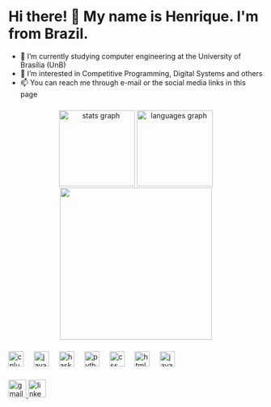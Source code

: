 <h1 align="left">Hi there! 👋 My name is Henrique. I'm from Brazil.</h1>

- 🌱 I’m currently studying computer engineering at the University of Brasília (UnB)
- 👀 I’m interested in Competitive Programming, Digital Systems and others
- 📫 You can reach me through e-mail or the social media links in this page

###

<div align="center">
  <img src="https://github-readme-stats.vercel.app/api?username=Henrique-zoo&hide_title=false&rank_icon=github&hide_rank=false&show_icons=true&include_all_commits=true&count_private=true&disable_animations=false&locale=en&hide_border=true&theme=midnight-purple" height="150" alt="stats graph"/>
  <img src="https://github-readme-stats.vercel.app/api/top-langs?username=Henrique-zoo&locale=en&hide_title=false&layout=compact&card_width=320&langs_count=5&disable_animations=false&hide_border=true&theme=midnight-purple" height="150" alt="languages graph"/>
</div>
<div align="center">
  <img src="https://github-readme-activity-graph.vercel.app/graph?username=Henrique-zoo&locale=en&hide_title=false&layout=compact&radius=8&hide_border=true&card_width=320&disable_animations=false&title_color=7F3ACE&line=7F3ACE&area=true&area_color=7F3ACE&theme=high-contrast" height="300"/>
</div>

###

<div align="left">
  <img src="https://cdn.jsdelivr.net/gh/devicons/devicon/icons/cplusplus/cplusplus-plain.svg" height="30" alt="cplusplus logo"/>
  <img width="12"/>
  <img src="https://cdn.jsdelivr.net/gh/devicons/devicon/icons/java/java-original.svg" height="30" alt="java logo"/>
  <img width="12"/>
  <img src="https://cdn.jsdelivr.net/gh/devicons/devicon/icons/haskell/haskell-original.svg" height="30" alt="haskell logo"/>
  <img width="12"/>
  <img src="https://cdn.jsdelivr.net/gh/devicons/devicon/icons/python/python-original.svg" height="30" alt="python logo"/>
  <img width="12"/>
  <img src="https://cdn.jsdelivr.net/gh/devicons/devicon/icons/css3/css3-original.svg" height="30" alt="css logo"/>
  <img width="12"/>
  <img src="https://cdn.jsdelivr.net/gh/devicons/devicon/icons/html5/html5-original.svg" height="30" alt="html logo"/>
  <img width="12"/>
  <img src="https://cdn.jsdelivr.net/gh/devicons/devicon/icons/javascript/javascript-original.svg" height="30" alt="javascript logo"/>
  <img width="12"/>
</div>

###

<div align="left">
  <a href="mailto:morcelleshenrique@gmail.com" target="_blank">
    <img src="https://img.shields.io/static/v1?message=Gmail&logo=gmail&label=&color=D14836&logoColor=white&labelColor=&style=for-the-badge" height="35" alt="gmail logo"/>
  </a>
  <a href="https://www.linkedin.com/in/henrique-morcelles/" target="_blank">
    <img src="https://img.shields.io/static/v1?message=LinkedIn&logo=linkedin&label=&color=0077B5&logoColor=white&labelColor=&style=for-the-badge" height="35" alt="linkedin logo"/>
  </a>
</div>

###

<br clear="both">

###
